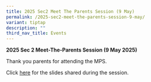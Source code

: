 ```yaml
---
title: 2025 Sec2 Meet The Parents Session (9 May)
permalink: /2025-sec2-meet-the-parents-session-9-may/
variant: tiptap
description: ""
third_nav_title: Events
---
```

<p><strong>2025 Sec 2 Meet-The-Parents Session (9 May 2025)</strong>
</p>
<p>Thank you parents for attending the MPS.</p>
<p>Click <a href="/files/2025/2025_S2_MPS_Slides__Overall__for_website.pdf" rel="noopener nofollow" target="_blank">here</a> for
the slides shared during the session.</p>